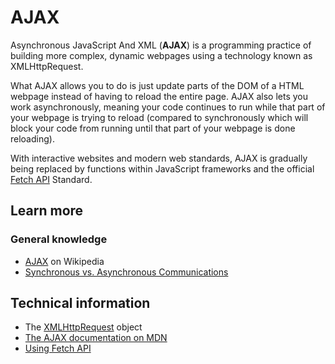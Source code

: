 # AJAX

Asynchronous JavaScript And XML (**AJAX**) is a programming practice of building more complex, dynamic webpages using a technology known as XMLHttpRequest.

What AJAX allows you to do is just update parts of the DOM of a HTML webpage instead of having to reload the entire page. AJAX also lets you work asynchronously, meaning your code continues to run while that part of your webpage is trying to reload (compared to synchronously which will block your code from running until that part of your webpage is done reloading).

With interactive websites and modern web standards, AJAX is gradually being replaced by functions within JavaScript frameworks and the official [Fetch API](url) Standard.

## Learn more

### General knowledge

- [AJAX](url) on Wikipedia
- [Synchronous vs. Asynchronous Communications](url)

## Technical information

- The [XMLHttpRequest](url) object
- [The AJAX documentation on MDN](url)
- [Using Fetch API](url)